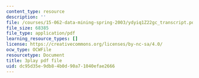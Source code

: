 ```yaml
---
content_type: resource
description: ''
file: /courses/15-062-data-mining-spring-2003/ydyiq1Z22gc_transcript.pdf
file_size: 68385
file_type: application/pdf
learning_resource_types: []
license: https://creativecommons.org/licenses/by-nc-sa/4.0/
ocw_type: OCWFile
resourcetype: Document
title: 3play pdf file
uid: dc95d35e-9db8-4b0d-90a7-1040efae2666
---
```

